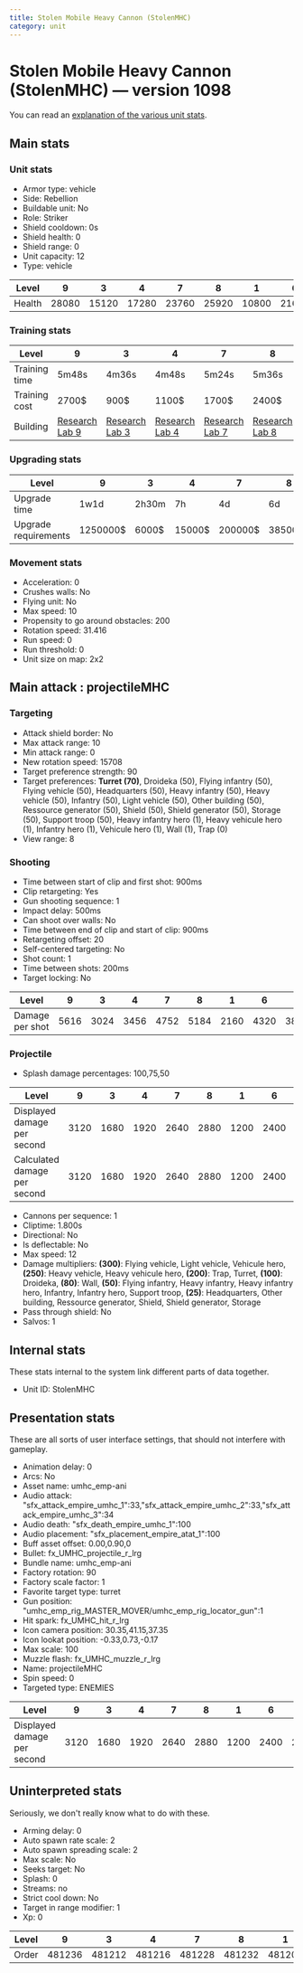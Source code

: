 ```yaml
---
title: Stolen Mobile Heavy Cannon (StolenMHC)
category: unit
---
```


# Stolen Mobile Heavy Cannon (StolenMHC) — version 1098

You can read an [explanation  of the various unit stats](unitexplained.md).

## Main stats

### Unit stats

  * Armor type: vehicle
  * Side: Rebellion
  * Buildable unit: No
  * Role: Striker
  * Shield cooldown: 0s
  * Shield health: 0
  * Shield range: 0
  * Unit capacity: 12
  * Type: vehicle

|Level |9    |3    |4    |7    |8    |1    |6    |5    |10   |2    |
|------|-----|-----|-----|-----|-----|-----|-----|-----|-----|-----|
|Health|28080|15120|17280|23760|25920|10800|21600|19440|32400|12960|


### Training stats

|Level        |9                                     |3                                     |4                                     |7                                     |8                                     |1                             |6                                     |5                                     |10                                     |2                                     |
|-------------|--------------------------------------|--------------------------------------|--------------------------------------|--------------------------------------|--------------------------------------|------------------------------|--------------------------------------|--------------------------------------|---------------------------------------|--------------------------------------|
|Training time|5m48s                                 |4m36s                                 |4m48s                                 |5m24s                                 |5m36s                                 |4m12s                         |5m12s                                 |5m                                    |6m                                     |4m24s                                 |
|Training cost|2700$                                 |900$                                  |1100$                                 |1700$                                 |2400$                                 |500$                          |1500$                                 |1300$                                 |3000$                                  |700$                                  |
|Building     |[Research Lab 9](rebelOffenseLab.html)|[Research Lab 3](rebelOffenseLab.html)|[Research Lab 4](rebelOffenseLab.html)|[Research Lab 7](rebelOffenseLab.html)|[Research Lab 8](rebelOffenseLab.html)|[Factory 7](rebelFactory.html)|[Research Lab 6](rebelOffenseLab.html)|[Research Lab 5](rebelOffenseLab.html)|[Research Lab 10](rebelOffenseLab.html)|[Research Lab 2](rebelOffenseLab.html)|


### Upgrading stats

|Level               |9       |3    |4     |7      |8      |1    |6      |5     |10      |2    |
|--------------------|--------|-----|------|-------|-------|-----|-------|------|--------|-----|
|Upgrade time        |1w1d    |2h30m|7h    |4d     |6d     |0s   |2d12h  |20h   |1w5d    |1h   |
|Upgrade requirements|1250000$|6000$|15000$|200000$|385000$|6500$|115000$|35000$|2250000$|3000$|


### Movement stats

  * Acceleration: 0
  * Crushes walls: No
  * Flying unit: No
  * Max speed: 10
  * Propensity to go around obstacles: 200
  * Rotation speed: 31.416
  * Run speed: 0
  * Run threshold: 0
  * Unit size on map: 2x2

## Main attack : projectileMHC

### Targeting

  * Attack shield border: No
  * Max attack range: 10
  * Min attack range: 0
  * New rotation speed: 15708
  * Target preference strength: 90
  * Target preferences: **Turret (70)**, Droideka (50), Flying infantry (50), Flying vehicle (50), Headquarters (50), Heavy infantry (50), Heavy vehicle (50), Infantry (50), Light vehicle (50), Other building (50), Ressource generator (50), Shield (50), Shield generator (50), Storage (50), Support troop (50), Heavy infantry hero (1), Heavy vehicule hero (1), Infantry hero (1), Vehicule hero (1), Wall (1), Trap (0)
  * View range: 8

### Shooting

  * Time between start of clip and first shot: 900ms
  * Clip retargeting: Yes
  * Gun shooting sequence: 1
  * Impact delay: 500ms
  * Can shoot over walls: No
  * Time between end of clip and start of clip: 900ms
  * Retargeting offset: 20
  * Self-centered targeting: No
  * Shot count: 1
  * Time between shots: 200ms
  * Target locking: No

|Level          |9   |3   |4   |7   |8   |1   |6   |5   |10  |2   |
|---------------|----|----|----|----|----|----|----|----|----|----|
|Damage per shot|5616|3024|3456|4752|5184|2160|4320|3888|6480|2592|


### Projectile

  * Splash damage percentages: 100,75,50

|Level                       |9   |3   |4   |7   |8   |1   |6   |5   |10  |2   |
|----------------------------|----|----|----|----|----|----|----|----|----|----|
|Displayed damage per second |3120|1680|1920|2640|2880|1200|2400|2160|3600|1440|
|Calculated damage per second|3120|1680|1920|2640|2880|1200|2400|2160|3600|1440|


  * Cannons per sequence: 1
  * Cliptime: 1.800s
  * Directional: No
  * Is deflectable: No
  * Max speed: 12
  * Damage multipliers: **(300)**: Flying vehicle, Light vehicle, Vehicule hero, **(250)**: Heavy vehicle, Heavy vehicule hero, **(200)**: Trap, Turret, **(100)**: Droideka, **(80)**: Wall, **(50)**: Flying infantry, Heavy infantry, Heavy infantry hero, Infantry, Infantry hero, Support troop, **(25)**: Headquarters, Other building, Ressource generator, Shield, Shield generator, Storage
  * Pass through shield: No
  * Salvos: 1

## Internal stats

These stats internal to the system link different parts of data together.

  * Unit ID: StolenMHC

## Presentation stats

These are all sorts of user interface settings, that should not interfere with gameplay.

  * Animation delay: 0
  * Arcs: No
  * Asset name: umhc_emp-ani
  * Audio attack: "sfx_attack_empire_umhc_1":33,"sfx_attack_empire_umhc_2":33,"sfx_attack_empire_umhc_3":34
  * Audio death: "sfx_death_empire_umhc_1":100
  * Audio placement: "sfx_placement_empire_atat_1":100
  * Buff asset offset: 0.00,0.90,0
  * Bullet: fx_UMHC_projectile_r_lrg
  * Bundle name: umhc_emp-ani
  * Factory rotation: 90
  * Factory scale factor: 1
  * Favorite target type: turret
  * Gun position: "umhc_emp_rig_MASTER_MOVER/umhc_emp_rig_locator_gun":1
  * Hit spark: fx_UMHC_hit_r_lrg
  * Icon camera position: 30.35,41.15,37.35
  * Icon lookat position: -0.33,0.73,-0.17
  * Max scale: 100
  * Muzzle flash: fx_UMHC_muzzle_r_lrg
  * Name: projectileMHC
  * Spin speed: 0
  * Targeted type: ENEMIES

|Level                      |9   |3   |4   |7   |8   |1   |6   |5   |10  |2   |
|---------------------------|----|----|----|----|----|----|----|----|----|----|
|Displayed damage per second|3120|1680|1920|2640|2880|1200|2400|2160|3600|1440|


## Uninterpreted stats

Seriously, we don't really know what to do with these.

  * Arming delay: 0
  * Auto spawn rate scale: 2
  * Auto spawn spreading scale: 2
  * Max scale: No
  * Seeks target: No
  * Splash: 0
  * Streams: no
  * Strict cool down: No
  * Target in range modifier: 1
  * Xp: 0

|Level|9     |3     |4     |7     |8     |1     |6     |5     |10    |2     |
|-----|------|------|------|------|------|------|------|------|------|------|
|Order|481236|481212|481216|481228|481232|481204|481224|481220|481240|481208|


